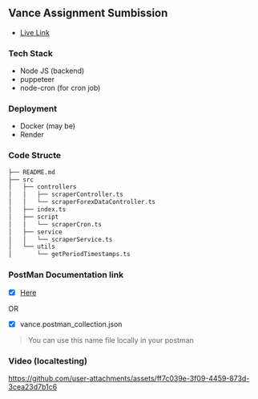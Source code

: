 ## Vance Assignment Sumbission

- [Live Link]()

### Tech Stack

- Node JS (backend)
- puppeteer
- node-cron (for cron job)

### Deployment

- Docker (may be)
- Render

### Code Structe

```markdown
├── README.md
├── src
│   ├── controllers
│   │   ├── scraperController.ts
│   │   └── scraperForexDataController.ts
│   ├── index.ts
│   ├── script
│   │   └── scraperCron.ts
│   ├── service
│   │   └── scraperService.ts
│   └── utils
│       └── getPeriodTimestamps.ts
```

### PostMan Documentation link

- [x] [Here](https://documenter.getpostman.com/view/28045958/2sAXqv51Kp)

OR

- [x] vance.postman_collection.json

> You can use this name file locally in your postman

### Video (localtesting)

https://github.com/user-attachments/assets/ff7c039e-3f09-4459-873d-3cea23d7b1c6

